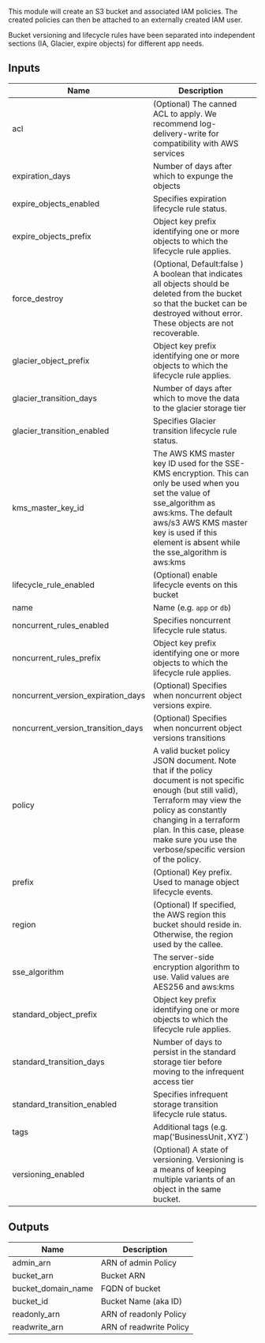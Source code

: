 This module will create an S3 bucket and associated IAM policies. The created policies can then be attached to an externally created IAM user.

Bucket versioning and lifecycle rules have been separated into independent sections (IA, Glacier, expire objects) for different app needs.

## Inputs

| Name | Description | Type | Default | Required |
|------|-------------|:----:|:-----:|:-----:|
| acl | (Optional) The canned ACL to apply. We recommend log-delivery-write for compatibility with AWS services | string | `"log-delivery-write"` | no |
| expiration\_days | Number of days after which to expunge the objects | string | `"90"` | no |
| expire\_objects\_enabled | Specifies expiration lifecycle rule status. | string | `"false"` | no |
| expire\_objects\_prefix | Object key prefix identifying one or more objects to which the lifecycle rule applies. | string | `""` | no |
| force\_destroy | (Optional, Default:false ) A boolean that indicates all objects should be deleted from the bucket so that the bucket can be destroyed without error. These objects are not recoverable. | string | `"false"` | no |
| glacier\_object\_prefix | Object key prefix identifying one or more objects to which the lifecycle rule applies. | string | `""` | no |
| glacier\_transition\_days | Number of days after which to move the data to the glacier storage tier | string | `"60"` | no |
| glacier\_transition\_enabled | Specifies Glacier transition lifecycle rule status. | string | `"false"` | no |
| kms\_master\_key\_id | The AWS KMS master key ID used for the SSE-KMS encryption. This can only be used when you set the value of sse_algorithm as aws:kms. The default aws/s3 AWS KMS master key is used if this element is absent while the sse_algorithm is aws:kms | string | `""` | no |
| lifecycle\_rule\_enabled | (Optional) enable lifecycle events on this bucket | string | `"false"` | no |
| name | Name  (e.g. `app` or `db`) | string | n/a | yes |
| noncurrent\_rules\_enabled | Specifies noncurrent lifecycle rule status. | string | `"false"` | no |
| noncurrent\_rules\_prefix | Object key prefix identifying one or more objects to which the lifecycle rule applies. | string | `""` | no |
| noncurrent\_version\_expiration\_days | (Optional) Specifies when noncurrent object versions expire. | string | `"90"` | no |
| noncurrent\_version\_transition\_days | (Optional) Specifies when noncurrent object versions transitions | string | `"30"` | no |
| policy | A valid bucket policy JSON document. Note that if the policy document is not specific enough (but still valid), Terraform may view the policy as constantly changing in a terraform plan. In this case, please make sure you use the verbose/specific version of the policy. | string | `""` | no |
| prefix | (Optional) Key prefix. Used to manage object lifecycle events. | string | `""` | no |
| region | (Optional) If specified, the AWS region this bucket should reside in. Otherwise, the region used by the callee. | string | `""` | no |
| sse\_algorithm | The server-side encryption algorithm to use. Valid values are AES256 and aws:kms | string | `"AES256"` | no |
| standard\_object\_prefix | Object key prefix identifying one or more objects to which the lifecycle rule applies. | string | `""` | no |
| standard\_transition\_days | Number of days to persist in the standard storage tier before moving to the infrequent access tier | string | `"30"` | no |
| standard\_transition\_enabled | Specifies infrequent storage transition lifecycle rule status. | string | `"false"` | no |
| tags | Additional tags (e.g. map('BusinessUnit`,`XYZ`) | map | `<map>` | no |
| versioning\_enabled | (Optional) A state of versioning. Versioning is a means of keeping multiple variants of an object in the same bucket. | string | `"false"` | no |

## Outputs

| Name | Description |
|------|-------------|
| admin\_arn | ARN of admin Policy |
| bucket\_arn | Bucket ARN |
| bucket\_domain\_name | FQDN of bucket |
| bucket\_id | Bucket Name (aka ID) |
| readonly\_arn | ARN of readonly Policy |
| readwrite\_arn | ARN of readwrite Policy |
